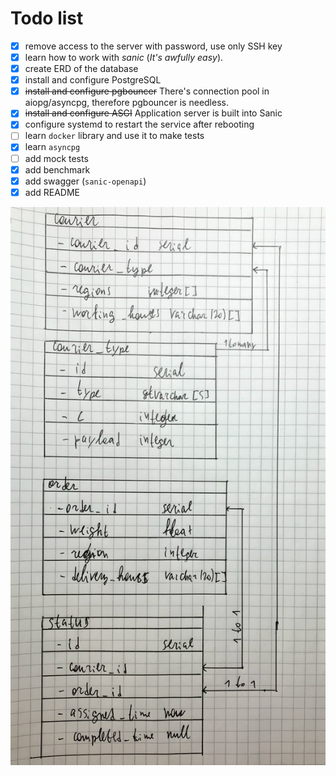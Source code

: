 # Todo list
- [x] remove access to the server with password, use only SSH key
- [x] learn how to work with _sanic_ (_It's awfully easy_).
- [x] create ERD of the database
- [x] install and configure PostgreSQL
- [x] ~~install and configure pgbouncer~~ There's connection pool in aiopg/asyncpg, therefore pgbouncer is needless.
- [x] ~~install and configure ASGI~~ Application server is built into Sanic
- [x] configure systemd to restart the service after rebooting
- [ ] learn `docker` library and use it to make tests 
- [x] learn `asyncpg`
- [ ] add mock tests
- [x] add benchmark
- [x] add swagger (`sanic-openapi`)
- [x] add README

![](erd.jpg)